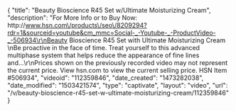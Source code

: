 {
    "title": "Beauty Bioscience R45 Set w\/Ultimate Moisturizing Cream",
    "description": "For More Info or to Buy Now: http:\/\/www.hsn.com\/products\/seo\/8209294?rdr=1&sourceid=youtube&cm_mmc=Social-_-Youtube-_-ProductVideo-_-506934\r\nBeauty Bioscience R45 Set with Ultimate Moisturizing Cream \nBe proactive in the face of time. Treat yourself to this advanced multiphase system that helps reduce the appearance of fine lines and...\r\nPrices shown on the previously recorded video may not represent the current price.  View hsn.com to view the current selling price. HSN Item #506934",
    "videoid": "112359846",
    "date_created": "1473282038",
    "date_modified": "1503421574",
    "type": "captivate",
    "layout": "video",
    "url": "\/v\/beauty-bioscience-r45-set-w-ultimate-moisturizing-cream\/112359846"
}